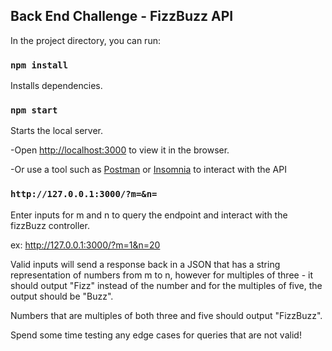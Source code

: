## Back End Challenge - FizzBuzz API

In the project directory, you can run:

### `npm install`

Installs dependencies.

### `npm start`

Starts the local server.<br>

-Open [http://localhost:3000](http://localhost:3000) to view it in the browser.

-Or use a tool such as [Postman](https://www.getpostman.com/) or [Insomnia](https://insomnia.rest/) to interact with the API

### `http://127.0.0.1:3000/?m=&n=`
Enter inputs for m and n to query the endpoint and interact with the fizzBuzz controller.

ex: http://127.0.0.1:3000/?m=1&n=20

Valid inputs will send a response back in a JSON that has a string representation of numbers from m to n, however for multiples of three - it should output "Fizz" instead of the number and for the multiples of five, the output should be "Buzz".

Numbers that are multiples of both three and five should output "FizzBuzz".

Spend some time testing any edge cases for queries that are not valid!




